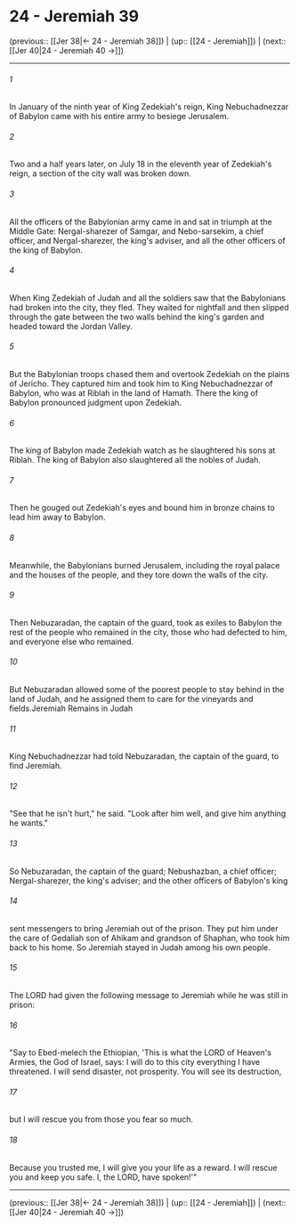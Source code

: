 # 24 - Jeremiah 39

(previous:: [[Jer 38|← 24 - Jeremiah 38]]) | (up:: [[24 - Jeremiah]]) | (next:: [[Jer 40|24 - Jeremiah 40 →]])

***


###### 1 
In January of the ninth year of King Zedekiah's reign, King Nebuchadnezzar of Babylon came with his entire army to besiege Jerusalem. 

###### 2 
Two and a half years later, on July 18 in the eleventh year of Zedekiah's reign, a section of the city wall was broken down. 

###### 3 
All the officers of the Babylonian army came in and sat in triumph at the Middle Gate: Nergal-sharezer of Samgar, and Nebo-sarsekim, a chief officer, and Nergal-sharezer, the king's adviser, and all the other officers of the king of Babylon. 

###### 4 
When King Zedekiah of Judah and all the soldiers saw that the Babylonians had broken into the city, they fled. They waited for nightfall and then slipped through the gate between the two walls behind the king's garden and headed toward the Jordan Valley. 

###### 5 
But the Babylonian troops chased them and overtook Zedekiah on the plains of Jericho. They captured him and took him to King Nebuchadnezzar of Babylon, who was at Riblah in the land of Hamath. There the king of Babylon pronounced judgment upon Zedekiah. 

###### 6 
The king of Babylon made Zedekiah watch as he slaughtered his sons at Riblah. The king of Babylon also slaughtered all the nobles of Judah. 

###### 7 
Then he gouged out Zedekiah's eyes and bound him in bronze chains to lead him away to Babylon. 

###### 8 
Meanwhile, the Babylonians burned Jerusalem, including the royal palace and the houses of the people, and they tore down the walls of the city. 

###### 9 
Then Nebuzaradan, the captain of the guard, took as exiles to Babylon the rest of the people who remained in the city, those who had defected to him, and everyone else who remained. 

###### 10 
But Nebuzaradan allowed some of the poorest people to stay behind in the land of Judah, and he assigned them to care for the vineyards and fields.Jeremiah Remains in Judah 

###### 11 
King Nebuchadnezzar had told Nebuzaradan, the captain of the guard, to find Jeremiah. 

###### 12 
"See that he isn't hurt," he said. "Look after him well, and give him anything he wants." 

###### 13 
So Nebuzaradan, the captain of the guard; Nebushazban, a chief officer; Nergal-sharezer, the king's adviser; and the other officers of Babylon's king 

###### 14 
sent messengers to bring Jeremiah out of the prison. They put him under the care of Gedaliah son of Ahikam and grandson of Shaphan, who took him back to his home. So Jeremiah stayed in Judah among his own people. 

###### 15 
The LORD had given the following message to Jeremiah while he was still in prison: 

###### 16 
"Say to Ebed-melech the Ethiopian, 'This is what the LORD of Heaven's Armies, the God of Israel, says: I will do to this city everything I have threatened. I will send disaster, not prosperity. You will see its destruction, 

###### 17 
but I will rescue you from those you fear so much. 

###### 18 
Because you trusted me, I will give you your life as a reward. I will rescue you and keep you safe. I, the LORD, have spoken!'"

***

(previous:: [[Jer 38|← 24 - Jeremiah 38]]) | (up:: [[24 - Jeremiah]]) | (next:: [[Jer 40|24 - Jeremiah 40 →]])
